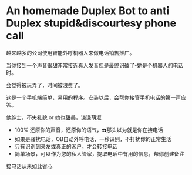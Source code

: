 # An homemade Duplex Bot to anti Duplex stupid&discourtesy phone call

越来越多的公司使用智能外呼机器人来做电话销售推广。

当你接到一个声音很甜非常接近真人发音但是最终识破了-她是个机器人的电话时。

会觉得被玩弄了，时间被浪费了。

这是一个手机端简单，易用的程序。安装以后，会帮你接管手机电话的第一声应答。

他绅士，不失礼貌 or 她也甜美，谦谦萌淑

- 100% 还原你的声音，还原你的语气，☎️那头以为就是你在接电话
- 如果是骚扰电话，OB自动外呼电话，一秒识别，不打扰你的正常生活
- 只有识别到亲友或真正的客户，才会转接电话
- 简单场景，可以作为您的私人管家，提取电话中有用的信息，帮你创建备注

接电话从未如此省心
